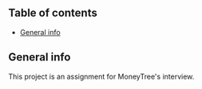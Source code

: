 ## Table of contents
* [General info](#general-info)

## General info
This project is an assignment for MoneyTree's interview.